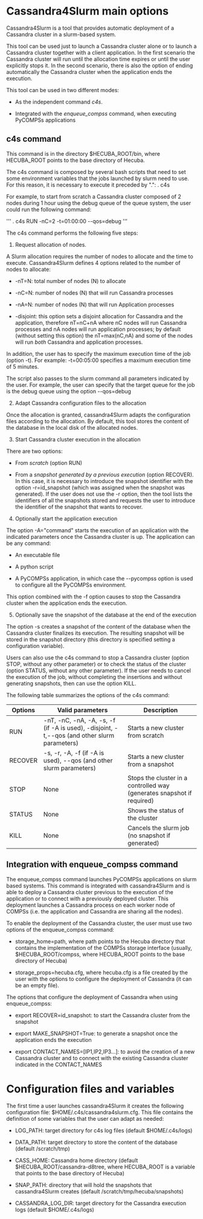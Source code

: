 # Cassandra4Slurm main options

Cassandra4Slurm is a tool that provides automatic deployment of a
Cassandra cluster in a slurm-based system. 

This tool can be used just to
launch a Cassandra cluster alone or to launch a Cassandra cluster together
with a client application. In the first scenario the Cassandra cluster
will run until the allocation time expires or until the user explicitly
stops it. In the second scenario, there is also the option of ending
automatically the Cassandra cluster when the application ends the
execution.

This tool can be used in two different modes:

-   As the independent command _c4s_.

-   Integrated with the _enqueue_compss_ command, when executing PyCOMPSs
    applications

## c4s command

This command is in the directory \$HECUBA_ROOT/bin, where HECUBA_ROOT
points to the base directory of Hecuba.

The c4s command is composed by several bash scripts that need to set
some environment variables that the jobs launched by slurm need to use.
For this reason, it is necessary to execute it preceded by ".": . c4s

For example, to start from scratch a Cassandra cluster composed of 2 nodes during 1 hour using the debug queue of the queue system, the user could run the following command:

'''
. c4s RUN -nC=2 -t=01:00:00 --qos=debug
'''

The c4s command performs the following five steps:

1.  Request allocation of nodes.

 A Slurm allocation requires the number of nodes to allocate and the time to execute.
 Cassandra4Slurm defines 4 options related to the number of nodes to
 allocate:

 * -nT=N: total number of nodes (N) to allocate

 * -nC=N: number of nodes (N) that will run Cassandra processes

 * -nA=N: number of nodes (N) that will run Application processes

 * -disjoint: this option sets a disjoint allocation for Cassandra and the
   application, therefore nT=nC+nA where nC nodes will run Cassandra processes and nA
   nodes will run application processes; by default (without setting this option) the
   nT=max(nC,nA) and some of the nodes will run *both* Cassandra and application
   processes.

 In addition, the user has to specify the maximum execution time of the
 job (option -t). For example: -t=00:05:00 specifies a maximum
 execution time of 5 minutes.

 The script also passes to the slurm command all parameters indicated
 by the user. For example, the user can specify that the target queue
 for the job is the debug queue using the option \--qos=debug

2.  Adapt Cassandra configuration files to the allocation

 Once the allocation is granted, cassandra4Slurm adapts the
 configuration files according to the allocation. By
 default, this tool stores the content of the database in the local disk of the
 allocated nodes.

3.  Start Cassandra cluster execution in the allocation

 There are two options:

  * From *scratch* (option RUN)

  * From a *snapshot generated by a previous execution* (option RECOVER).
    In this case, it is necessary to introduce the snapshot identifier
    with the option -r=id_snapshot (which was assigned when the snapshot
    was generated). If the user does not use the -r option, then the
    tool lists the identifiers of all the snapshots stored and requests
    the user to introduce the identifier of the snapshot that wants to
    recover.

4.  Optionally start the application execution

 The option -A="command" starts the execution of an application with the
 indicated parameters once the Cassandra cluster is up. The application
 can be any command:

  * An executable file

  * A python script

  * A PyCOMPSs application, in which case the \--pycompss option is used
    to configure all the PyCOMPSs environment.

 This option combined with the -f option causes to stop the Cassandra
 cluster when the application ends the execution.

5.  Optionally save the snapshot of the database at the end of the
    execution

   The option -s creates a snapshot of the content of the database
   when the Cassandra cluster finalizes its execution. The resulting 
   snapshot will be stored in the snapshot directory (this directory is specified
   setting a configuration variable).

Users can also use the c4s command to stop a Cassandra cluster (option
STOP, without any other parameter) or to check the status of the cluster
(option STATUS, without any other parameter). If the user needs to
cancel the execution of the job, without completing the insertions and
without generating snapshots, then can use the option KILL.

The following table summarizes the options of the c4s command:

| **Options**   | **Valid parameters**  | **Description**  | 
|---|---|---|
| RUN  | -nT, -nC, -nA, -A, -s, -f (if -A is used), -disjoint, -t,\--qos (and other slurm parameters) | Starts a new cluster from scratch  | 
| RECOVER  | -s, -r, -A, -f (if -A is used), \--qos (and other slurm parameters) | Starts a new cluster from a snapshot  | 
| STOP  | None  | Stops the cluster in a controlled way (generates snapshot if required) | 
| STATUS | None  | Shows the status of the cluster | 
| KILL  | None  |  Cancels the slurm job (no snapshot if generated) |


## Integration with enqueue_compss command

The enqueue_compss command launches PyCOMPSs applications on slurm based
systems. This command is integrated with cassandra4Slurm and is able to
deploy a Cassandra cluster previous to the execution of the application
or to connect with a previously deployed cluster. This deployment
launches a Cassandra process on each worker node of COMPSs (i.e. the
application and Cassandra are sharing all the nodes).

To enable the deployment of the Cassandra cluster, the user must use two
options of the enqueue_compss command:

*   storage_home=path, where path points to the Hecuba directory that
    contains the implementation of the COMPSs storage interface
    (usually, \$HECUBA_ROOT/compss, where HECUBA_ROOT points to the base
    directory of Hecuba)

*   storage_props=hecuba.cfg, where hecuba.cfg is a file created by the
    user with the options to configure the deployment of Cassandra (it
    can be an empty file).

The options that configure the deployment of Cassandra when using
enqueue_compss:

*   export RECOVER=id_snapshot: to start the Cassandra cluster from the
    snapshot

*   export MAKE_SNAPSHOT=True: to generate a snapshot once the
    application ends the execution

*   export CONTACT_NAMES=\[IP1,IP2,IP3...\]: to avoid the creation of a
    new Cassandra cluster and to connect with the existing Cassandra cluster
    indicated in the CONTACT_NAMES

# Configuration files and variables

The first time a user launches cassandra4Slurm it creates the following
configuration file: \$HOME/.c4s/cassandra4slurm.cfg. This file contains
the definition of some variables that the user can adapt as needed:

*   LOG_PATH: target directory for c4s log files (default
    \$HOME/.c4s/logs)

*   DATA_PATH: target directory to store the content of the database
    (default /scratch/tmp)

*   CASS_HOME: Cassandra home directory (default
    \$HECUBA_ROOT/cassandra-d8tree, where HECUBA_ROOT is a variable that
    points to the base directory of Hecuba)

*   SNAP_PATH: directory that will hold the snapshots that
    cassandra4Slurm creates (default /scratch/tmp/hecuba/snapshots)

*   CASSANDRA_LOG_DIR: target directory for the Cassandra execution logs
    (default \$HOME/.c4s/logs)
